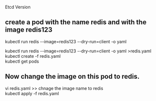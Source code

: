 

Etcd Version  

## create a pod with the name redis and with the image redis123  

kubectl run redis --image=redis123 --dry-run=client -o yaml  

kubectl run redis --image=redis123 --dry-run=client -o yaml >redis.yaml  
kubectl create -f redis.yaml  
kubectl get pods  

## Now change the image on this pod to redis.

vi redis.yaml >> chnage the image name to redis  
kubectl apply -f redis.yaml  










